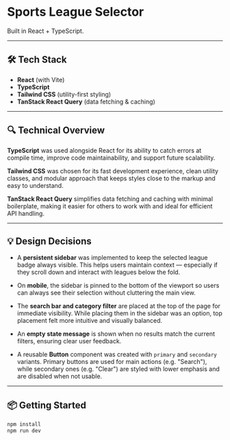 # Sports League Selector

Built in React + TypeScript.

---

## 🛠️ Tech Stack

- **React** (with Vite)
- **TypeScript**
- **Tailwind CSS** (utility-first styling)
- **TanStack React Query** (data fetching & caching)

---

## 🔍 Technical Overview

**TypeScript** was used alongside React for its ability to catch errors at compile time, improve code maintainability, and support future scalability.

**Tailwind CSS** was chosen for its fast development experience, clean utility classes, and modular approach that keeps styles close to the markup and easy to understand.

**TanStack React Query** simplifies data fetching and caching with minimal boilerplate, making it easier for others to work with and ideal for efficient API handling.

---

## 💡 Design Decisions

- A **persistent sidebar** was implemented to keep the selected league badge always visible. This helps users maintain context — especially if they scroll down and interact with leagues below the fold.

- On **mobile**, the sidebar is pinned to the bottom of the viewport so users can always see their selection without cluttering the main view.

- The **search bar and category filter** are placed at the top of the page for immediate visibility. While placing them in the sidebar was an option, top placement felt more intuitive and visually balanced.

- An **empty state message** is shown when no results match the current filters, ensuring clear user feedback.

- A reusable **Button** component was created with `primary` and `secondary` variants. Primary buttons are used for main actions (e.g. "Search"), while secondary ones (e.g. "Clear") are styled with lower emphasis and are disabled when not usable.

---

## 📦 Getting Started

```bash
npm install
npm run dev
